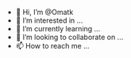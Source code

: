 - 👋 Hi, I’m @Omatk
- 👀 I’m interested in ...
- 🌱 I’m currently learning ...
- 💞️ I’m looking to collaborate on ...
- 📫 How to reach me ...

<!---
Omatk/Omatk is a ✨ special ✨ repository because its `README.md` (this file) appears on your GitHub profile.
You can click the Preview link to take a look at your changes.
--->
